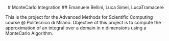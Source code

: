 <p align="center">
# MonteCarlo Integration
## Emanuele Bellini, Luca Simei, LucaTramacere
</p>

This is the project for the Advanced Methods for Scientific Computing course @ Politecnico di Milano. Objective of this project is to compute the approximation of an integral over a domain in n dimensions using a MonteCarlo Algorithm.
